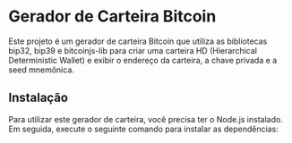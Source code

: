 # Gerador de Carteira Bitcoin

Este projeto é um gerador de carteira Bitcoin que utiliza as bibliotecas bip32, bip39 e bitcoinjs-lib para criar uma carteira HD (Hierarchical Deterministic Wallet) e exibir o endereço da carteira, a chave privada e a seed mnemônica.

## Instalação

Para utilizar este gerador de carteira, você precisa ter o Node.js instalado. Em seguida, execute o seguinte comando para instalar as dependências:

